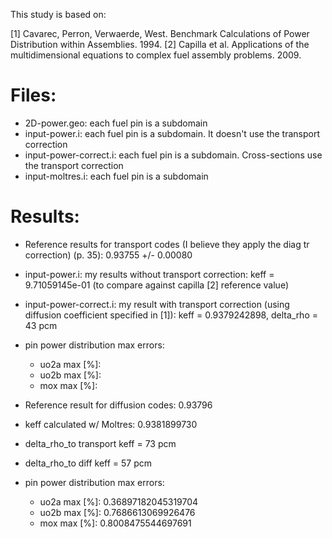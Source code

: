 
This study is based on:

[1] Cavarec, Perron, Verwaerde, West. Benchmark Calculations of Power Distribution within Assemblies. 1994.
[2] Capilla et al. Applications of the multidimensional equations to complex fuel assembly problems. 2009.

# Files:

* 2D-power.geo: each fuel pin is a subdomain
* input-power.i: each fuel pin is a subdomain. It doesn't use the transport correction
* input-power-correct.i: each fuel pin is a subdomain. Cross-sections use the transport correction
* input-moltres.i: each fuel pin is a subdomain


# Results:

* Reference results for transport codes (I believe they apply the diag tr correction) (p. 35): 0.93755 +/- 0.00080
* input-power.i: my results without transport correction: keff = 9.71059145e-01 (to compare against capilla [2] reference value)
* input-power-correct.i: my result with transport correction (using diffusion coefficient specified in [1]): keff = 0.9379242898, delta_rho = 43 pcm
* pin power distribution max errors: 
	- uo2a max [%]:  
	- uo2b max [%]:  
	- mox max [%]:  

* Reference result for diffusion codes: 0.93796 
* keff calculated w/ Moltres: 0.9381899730
* delta_rho_to transport keff = 73 pcm
* delta_rho_to diff keff = 57 pcm
* pin power distribution max errors: 
	- uo2a max [%]:  0.36897182045319704
	- uo2b max [%]:  0.7686613069926476
	- mox max [%]:  0.8008475544697691
